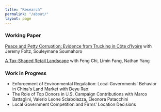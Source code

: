 ```yaml
---
title: "Research"
permalink: "/about/"
layout: page
---
```


### Working Paper

[Peace and Petty Corruption: Evidence from Trucking in Côte d'Ivoire](https://papers.ssrn.com/sol3/papers.cfm?abstract_id=4292211) with Jeremy Foltz, Souleymane Soumahoro

[A Tax-Shaped Retail Landscape](https://papers.ssrn.com/sol3/papers.cfm?abstract_id=4338974) with Feng Chi, Limin Fang, Nathan Yang

### Work in Progress

- Enforcement of Environmental Regulation: Local Governments' Behavior in China's Land Market with Deyu Rao
- The Role of Top Donors in U.S. Campaign Contributions with Marco Battaglini, Valerio Leone Sciabolazza, Eleonora Patacchini
- Local Government Competition and Firms' Location Decisions
